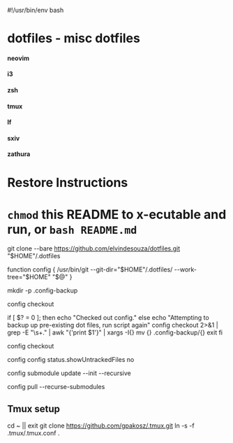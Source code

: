 #!/usr/bin/env bash

# dotfiles - misc dotfiles

#### neovim

#### i3

#### zsh

#### tmux

#### lf

#### sxiv

#### zathura

# Restore Instructions

# `chmod` this README to x-ecutable and run, or `bash README.md`

git clone --bare https://github.com/elvindesouza/dotfiles.git "$HOME"/.dotfiles

function config {
	/usr/bin/git --git-dir="$HOME"/.dotfiles/ --work-tree="$HOME" "$@"
}

mkdir -p .config-backup

config checkout

if [ $? = 0 ]; then
    echo "Checked out config."
else
    echo "Attempting to backup up pre-existing dot files, run script again"
    config checkout 2>&1 | grep -E "\s+\." | awk "{'print $1'}" | xargs -I{} mv {} .config-backup/{}
    exit
fi

config checkout

config config status.showUntrackedFiles no

config submodule update --init --recursive

config pull --recurse-submodules

## Tmux setup
cd ~ || exit
git clone https://github.com/gpakosz/.tmux.git
ln -s -f .tmux/.tmux.conf .
